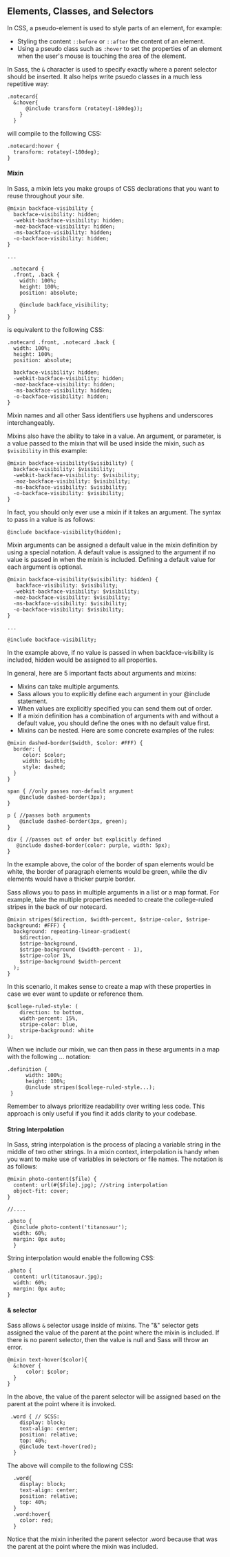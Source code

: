## Elements, Classes, and Selectors
In CSS, a pseudo-element is used to style parts of an element, for example:
- Styling the content ```::before``` or ```::after``` the content of an element.
- Using a pseudo class such as ```:hover``` to set the properties of an element when the user's mouse is touching the area of the element.

In Sass, the ```&``` character is used to specify exactly where a parent selector should be inserted. It also helps write psuedo classes in a much less repetitive way:
```
.notecard{ 
  &:hover{
      @include transform (rotatey(-180deg));  
    }
  }
```
will compile to the following CSS:
```
.notecard:hover {
  transform: rotatey(-180deg);
}
```

#### Mixin
In Sass, a mixin lets you make groups of CSS declarations that you want to reuse throughout your site.
```
@mixin backface-visibility {
  backface-visibility: hidden;
  -webkit-backface-visibility: hidden;
  -moz-backface-visibility: hidden;
  -ms-backface-visibility: hidden;
  -o-backface-visibility: hidden;
}

...

 .notecard {
  .front, .back {
    width: 100%;
    height: 100%;
    position: absolute;

    @include backface_visibility;
  }
}
```
is equivalent to the following CSS:
```
.notecard .front, .notecard .back {
  width: 100%;
  height: 100%;
  position: absolute;

  backface-visibility: hidden;
  -webkit-backface-visibility: hidden; 
  -moz-backface-visibility: hidden;
  -ms-backface-visibility: hidden;
  -o-backface-visibility: hidden;
}
```
Mixin names and all other Sass identifiers use hyphens and underscores interchangeably.

Mixins also have the ability to take in a value. An argument, or parameter, is a value passed to the mixin that will be used inside the mixin, such as ```$visibility``` in this example:
```
@mixin backface-visibility($visibility) {
  backface-visibility: $visibility;
  -webkit-backface-visibility: $visibility;
  -moz-backface-visibility: $visibility;
  -ms-backface-visibility: $visibility;
  -o-backface-visibility: $visibility;
}
```
In fact, you should only ever use a mixin if it takes an argument. The syntax to pass in a value is as follows:
```
@include backface-visibility(hidden);
```

Mixin arguments can be assigned a default value in the mixin definition by using a special notation. A default value is assigned to the argument if no value is passed in when the mixin is included. Defining a default value for each argument is optional.
```
@mixin backface-visibility($visibility: hidden) {
   backface-visibility: $visibility;
  -webkit-backface-visibility: $visibility;
  -moz-backface-visibility: $visibility;
  -ms-backface-visibility: $visibility;
  -o-backface-visibility: $visibility;
}

...

@include backface-visibility;
```
In the example above, if no value is passed in when backface-visibility is included, hidden would be assigned to all properties.

In general, here are 5 important facts about arguments and mixins:
- Mixins can take multiple arguments.
- Sass allows you to explicitly define each argument in your @include statement.
- When values are explicitly specified you can send them out of order.
- If a mixin definition has a combination of arguments with and without a default value, you should define the ones with no default value first.
- Mixins can be nested.
Here are some concrete examples of the rules:
```
@mixin dashed-border($width, $color: #FFF) {
  border: {
     color: $color;
     width: $width;
     style: dashed;
  }
}

span { //only passes non-default argument
    @include dashed-border(3px);
}

p { //passes both arguments
    @include dashed-border(3px, green);
}

div { //passes out of order but explicitly defined
   @include dashed-border(color: purple, width: 5px); 
}
```
In the example above, the color of the border of span elements would be white, the border of paragraph elements would be green, while the div elements would have a thicker purple border.

Sass allows you to pass in multiple arguments in a list or a map format. For example, take the multiple properties needed to create the college-ruled stripes in the back of our notecard.
```
@mixin stripes($direction, $width-percent, $stripe-color, $stripe-background: #FFF) {
  background: repeating-linear-gradient(
    $direction,
    $stripe-background,
    $stripe-background ($width-percent - 1),
    $stripe-color 1%,
    $stripe-background $width-percent
  );
}
```
In this scenario, it makes sense to create a map with these properties in case we ever want to update or reference them.
```
$college-ruled-style: ( 
    direction: to bottom,
    width-percent: 15%,
    stripe-color: blue,
    stripe-background: white
);
```
When we include our mixin, we can then pass in these arguments in a map with the following ... notation:
```
.definition {
      width: 100%;
      height: 100%;
      @include stripes($college-ruled-style...);
 }
```
Remember to always prioritize readability over writing less code. This approach is only useful if you find it adds clarity to your codebase.

#### String Interpolation
In Sass, string interpolation is the process of placing a variable string in the middle of two other strings. In a mixin context, interpolation is handy when you want to make use of variables in selectors or file names. The notation is as follows:
```
@mixin photo-content($file) {
  content: url(#{$file}.jpg); //string interpolation
  object-fit: cover;
}

//....

.photo { 
  @include photo-content('titanosaur');
  width: 60%;
  margin: 0px auto; 
  }
```
String interpolation would enable the following CSS:
```
.photo { 
  content: url(titanosaur.jpg);
  width: 60%;
  margin: 0px auto; 
}
```
#### & selector
Sass allows ```&``` selector usage inside of mixins. The "&" selector gets assigned the value of the parent at the point where the mixin is included. If there is no parent selector, then the value is null and Sass will throw an error.
```
@mixin text-hover($color){
  &:hover {
      color: $color; 
  }
}
```
In the above, the value of the parent selector will be assigned based on the parent at the point where it is invoked.
```
 .word { // SCSS: 
    display: block; 
    text-align: center;
    position: relative;
    top: 40%;
    @include text-hover(red);
  }
```
The above will compile to the following CSS:
```
  .word{ 
    display: block;
    text-align: center;
    position: relative;
    top: 40%;
  }
  .word:hover{
    color: red;
  }
```
Notice that the mixin inherited the parent selector .word because that was the parent at the point where the mixin was included.
